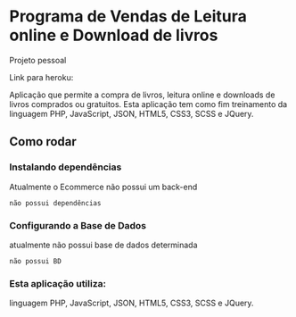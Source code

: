 # Programa de Vendas de Leitura online e Download de livros

Projeto pessoal

Link para heroku: 

Aplicação que permite a compra de livros, leitura online e downloads de livros comprados ou gratuitos. Esta aplicação tem como fim treinamento da linguagem PHP, JavaScript, JSON, HTML5, CSS3, SCSS e JQuery.

## Como rodar

### Instalando dependências
Atualmente o Ecommerce não possui um back-end 
```
não possui dependências
```

### Configurando a Base de Dados
atualmente não possui base de dados determinada
```
não possui BD
```

### Esta aplicação utiliza: 
linguagem PHP, JavaScript, JSON, HTML5, CSS3, SCSS e JQuery.

